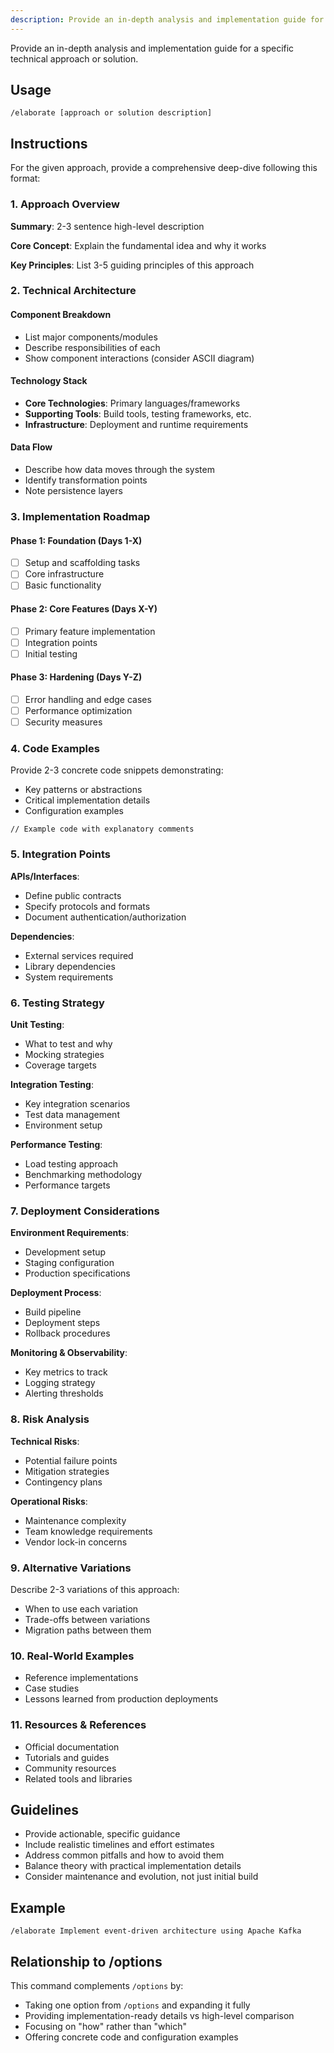 ```yaml
---
description: Provide an in-depth analysis and implementation guide for a specific technical approach or solution
---
```


Provide an in-depth analysis and implementation guide for a specific technical approach or solution.

## Usage

```
/elaborate [approach or solution description]
```

## Instructions

For the given approach, provide a comprehensive deep-dive following this format:

### 1. Approach Overview

**Summary**: 2-3 sentence high-level description

**Core Concept**: Explain the fundamental idea and why it works

**Key Principles**: List 3-5 guiding principles of this approach

### 2. Technical Architecture

#### Component Breakdown

- List major components/modules
- Describe responsibilities of each
- Show component interactions (consider ASCII diagram)

#### Technology Stack

- **Core Technologies**: Primary languages/frameworks
- **Supporting Tools**: Build tools, testing frameworks, etc.
- **Infrastructure**: Deployment and runtime requirements

#### Data Flow

- Describe how data moves through the system
- Identify transformation points
- Note persistence layers

### 3. Implementation Roadmap

#### Phase 1: Foundation (Days 1-X)

- [ ] Setup and scaffolding tasks
- [ ] Core infrastructure
- [ ] Basic functionality

#### Phase 2: Core Features (Days X-Y)

- [ ] Primary feature implementation
- [ ] Integration points
- [ ] Initial testing

#### Phase 3: Hardening (Days Y-Z)

- [ ] Error handling and edge cases
- [ ] Performance optimization
- [ ] Security measures

### 4. Code Examples

Provide 2-3 concrete code snippets demonstrating:

- Key patterns or abstractions
- Critical implementation details
- Configuration examples

```[language]
// Example code with explanatory comments
```

### 5. Integration Points

**APIs/Interfaces**:

- Define public contracts
- Specify protocols and formats
- Document authentication/authorization

**Dependencies**:

- External services required
- Library dependencies
- System requirements

### 6. Testing Strategy

**Unit Testing**:

- What to test and why
- Mocking strategies
- Coverage targets

**Integration Testing**:

- Key integration scenarios
- Test data management
- Environment setup

**Performance Testing**:

- Load testing approach
- Benchmarking methodology
- Performance targets

### 7. Deployment Considerations

**Environment Requirements**:

- Development setup
- Staging configuration
- Production specifications

**Deployment Process**:

- Build pipeline
- Deployment steps
- Rollback procedures

**Monitoring & Observability**:

- Key metrics to track
- Logging strategy
- Alerting thresholds

### 8. Risk Analysis

**Technical Risks**:

- Potential failure points
- Mitigation strategies
- Contingency plans

**Operational Risks**:

- Maintenance complexity
- Team knowledge requirements
- Vendor lock-in concerns

### 9. Alternative Variations

Describe 2-3 variations of this approach:

- When to use each variation
- Trade-offs between variations
- Migration paths between them

### 10. Real-World Examples

- Reference implementations
- Case studies
- Lessons learned from production deployments

### 11. Resources & References

- Official documentation
- Tutorials and guides
- Community resources
- Related tools and libraries

## Guidelines

- Provide actionable, specific guidance
- Include realistic timelines and effort estimates
- Address common pitfalls and how to avoid them
- Balance theory with practical implementation details
- Consider maintenance and evolution, not just initial build

## Example

```
/elaborate Implement event-driven architecture using Apache Kafka
```

## Relationship to /options

This command complements `/options` by:

- Taking one option from `/options` and expanding it fully
- Providing implementation-ready details vs high-level comparison
- Focusing on "how" rather than "which"
- Offering concrete code and configuration examples
